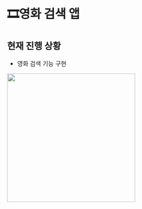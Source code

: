 # 🎞️영화 검색 앱

## 현재 진행 상황

- 영화 검색 기능 구현

<p>
  <img src="https://user-images.githubusercontent.com/69616347/185057278-6d03e741-3e4d-4d0e-be5e-c1b814bfe34f.png", width="300" />
</p>
